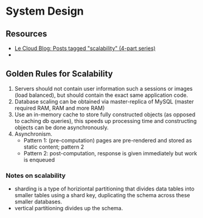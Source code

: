 # System Design

## Resources

* [Le Cloud Blog: Posts tagged "scalability" (4-part series)](http://www.lecloud.net/tagged/scalability)
* 



## Golden Rules for Scalability

1. Servers should not contain user information such a sessions or images (load balanced), but should contain the exact same application code.
2. Database scaling can be obtained via master-replica of MySQL (master required RAM, RAM and more RAM)
3. Use an in-memory cache to store fully constructed objects (as opposed to caching db queries), this speeds up processing time and constructing objects can be done asynchronously.
4. Asynchronism.
    * Pattern 1: (pre-computation) pages are pre-rendered and stored as static content; pattern 2
    * Pattern 2: post-computation, response is given immediately but work is enqueued

### Notes on scalability

* sharding is a type of horiziontal partitioning that divides data tables into smaller tables using a shard key, duplicating the schema across these smaller databases.
* vertical partitioning divides up the schema.

